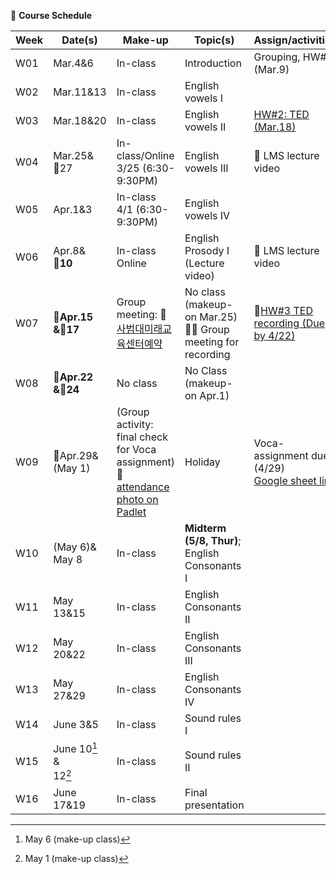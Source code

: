 🌱 **Course Schedule**

| Week | Date(s) | Make-up|Topic(s) | Assign/activities | 
|------|------|----|------|--------|
|  W01    |Mar.4&6|In-class|Introduction| Grouping, HW#1 (Mar.9)       |       
|  W02    |Mar.11&13|In-class| English vowels I |        |       
|  W03    |Mar.18&20|In-class| English vowels II |   [HW#2: TED (Mar.18)](https://docs.google.com/spreadsheets/d/1vi-wOJEFpXNWInfcKEZKqiuNFzOQtib5_1R3qyT6N9E/edit?usp=sharing)     |       
|  W04    |Mar.25&<br>💜27|In-class/Online <br>3/25 (6:30-9:30PM)|  English vowels III | 💓 LMS lecture video |       
|  W05    |Apr.1&3|In-class <br>4/1 (6:30-9:30PM)| English vowels IV |        |       
|  W06    |Apr.8&<br>💜**10**|In-class<br>Online| English Prosody I (Lecture video) |💓 LMS lecture video        |       
|  W07    |**💜Apr.15<br>&💜17**|Group meeting: 📌[사범대미래교육센터예약](https://www.gnu.ac.kr/sadae/cm/cntnts/cntntsView.do?mi=9038&cntntsId=4820) | No class (makeup-on Mar.25)<br>👫💓  Group meeting for recording |   📌[HW#3 TED recording (Due by 4/22)](https://padlet.com/mirankim316/S25Engpro)     |       
|  W08    |**💜Apr.22<br>&💜24**| No class| No Class (makeup-on Apr.1)|       |       
|  W09    |💜Apr.29& <br>(May 1)|(Group activity: final check for Voca assignment) 📌[attendance photo on Padlet](https://padlet.com/mirankim316/S25Engpro)| Holiday |Voca-assignment due (4/29) <br> [Google sheet link](https://docs.google.com/spreadsheets/d/1Mdg9aSWt71uqkwoK5xU2v2sO9QMYxl-uEhCRW4ogwno/edit?usp=sharing)       |       
|  W10    |(May 6)&<br>May 8|In-class|**Midterm (5/8, Thur)**;<br>English Consonants I |        |       
|  W11    |May 13&15| In-class|English Consonants II |        |       
|  W12    |May 20&22|In-class |English Consonants III |        |       
|  W13    |May 27&29| In-class|English Consonants IV|        |       
|  W14    |June 3&5|In-class |Sound rules I |        |       
|  W15    |June 10[^1] & <br>12[^2]| In-class|Sound rules II |        |       
|  W16    |June 17&19| In-class|Final presentation |        |       

[^1]: May 6 (make-up class)
[^2]: May 1 (make-up class)
